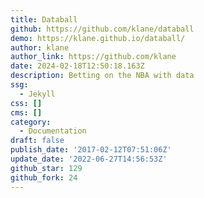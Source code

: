 ```yaml
---
title: Databall
github: https://github.com/klane/databall
demo: https://klane.github.io/databall/
author: klane
author_link: https://github.com/klane
date: 2024-02-18T12:50:18.163Z
description: Betting on the NBA with data
ssg:
  - Jekyll
css: []
cms: []
category:
  - Documentation
draft: false
publish_date: '2017-02-12T07:51:06Z'
update_date: '2022-06-27T14:56:53Z'
github_star: 129
github_fork: 24
---
```

